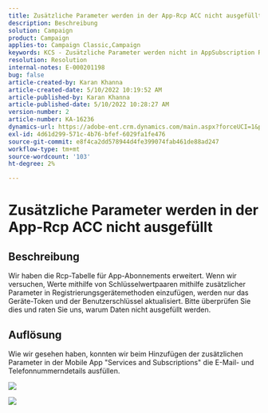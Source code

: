 ```yaml
---
title: Zusätzliche Parameter werden in der App-Rcp ACC nicht ausgefüllt
description: Beschreibung
solution: Campaign
product: Campaign
applies-to: Campaign Classic,Campaign
keywords: KCS - Zusätzliche Parameter werden nicht in AppSubscription Rcp ACC ausgefüllt
resolution: Resolution
internal-notes: E-000201198
bug: false
article-created-by: Karan Khanna
article-created-date: 5/10/2022 10:19:52 AM
article-published-by: Karan Khanna
article-published-date: 5/10/2022 10:28:27 AM
version-number: 2
article-number: KA-16236
dynamics-url: https://adobe-ent.crm.dynamics.com/main.aspx?forceUCI=1&pagetype=entityrecord&etn=knowledgearticle&id=c30e09ba-4ad0-ec11-a7b5-00224809c556
exl-id: 4d61d299-571c-4b76-bfef-6029fa1fe476
source-git-commit: e8f4ca2dd578944d4fe399074fab461de88ad247
workflow-type: tm+mt
source-wordcount: '103'
ht-degree: 2%

---
```


# Zusätzliche Parameter werden in der App-Rcp ACC nicht ausgefüllt

## Beschreibung


Wir haben die Rcp-Tabelle für App-Abonnements erweitert. Wenn wir versuchen, Werte mithilfe von Schlüsselwertpaaren mithilfe zusätzlicher Parameter in Registrierungsgerätemethoden einzufügen, werden nur das Geräte-Token und der Benutzerschlüssel aktualisiert. Bitte überprüfen Sie dies und raten Sie uns, warum Daten nicht ausgefüllt werden.


## Auflösung


Wie wir gesehen haben, konnten wir beim Hinzufügen der zusätzlichen Parameter in der Mobile App &quot;Services and Subscriptions&quot; die E-Mail- und Telefonnummerndetails ausfüllen.



![](assets/bc1c5473-4bd0-ec11-a7b5-00224809c556.png)



![](assets/ddd78ad4-4bd0-ec11-a7b5-00224809c556.png)
